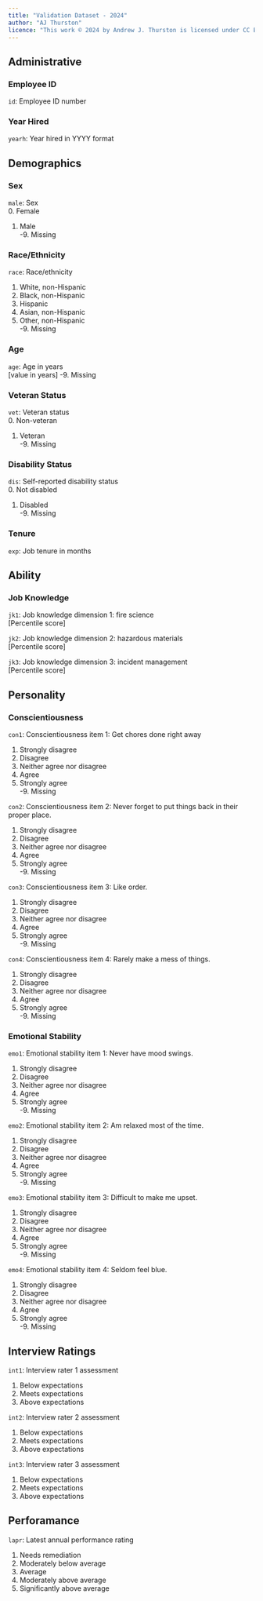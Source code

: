 ```yaml
---
title: "Validation Dataset - 2024"
author: "AJ Thurston"
licence: "This work © 2024 by Andrew J. Thurston is licensed under CC BY-NC-SA 4.0"
---
```


## Administrative

### Employee ID

`id`: Employee ID number

### Year Hired

`yearh`: Year hired in YYYY format

## Demographics

### Sex

`male`: Sex  
 0. Female  
 1. Male  
-9. Missing

### Race/Ethnicity

`race`: Race/ethnicity   
 1. White, non-Hispanic  
 2. Black, non-Hispanic  
 3. Hispanic
 4. Asian, non-Hispanic  
 5. Other, non-Hispanic  
-9. Missing

### Age

`age`: Age in years  
[value in years]
-9. Missing

### Veteran Status

`vet`: Veteran status  
 0. Non-veteran  
 1. Veteran  
-9. Missing

### Disability Status

`dis`: Self-reported disability status  
 0. Not disabled  
 1. Disabled  
-9. Missing  

### Tenure

`exp`: Job tenure in months

## Ability

### Job Knowledge

`jk1`: Job knowledge dimension 1: fire science   
[Percentile score]  

`jk2`: Job knowledge dimension 2: hazardous materials  
[Percentile score]  

`jk3`: Job knowledge dimension 3: incident management  
[Percentile score]  


## Personality

### Conscientiousness

`con1`: Conscientiousness item 1: Get chores done right away  
 1. Strongly disagree  
 2. Disagree  
 3. Neither agree nor disagree  
 4. Agree  
 5. Strongly agree  
-9. Missing

`con2`: Conscientiousness item 2: Never forget to put things back in their proper place.  
 1. Strongly disagree  
 2. Disagree  
 3. Neither agree nor disagree  
 4. Agree  
 5. Strongly agree  
-9. Missing

`con3`: Conscientiousness item 3: Like order.  
 1. Strongly disagree  
 2. Disagree  
 3. Neither agree nor disagree  
 4. Agree  
 5. Strongly agree  
-9. Missing

`con4`: Conscientiousness item 4: Rarely make a mess of things.   
 1. Strongly disagree  
 2. Disagree  
 3. Neither agree nor disagree  
 4. Agree  
 5. Strongly agree  
-9. Missing

### Emotional Stability

`emo1`: Emotional stability item 1: Never have mood swings.  
 1. Strongly disagree  
 2. Disagree  
 3. Neither agree nor disagree  
 4. Agree  
 5. Strongly agree  
-9. Missing

`emo2`: Emotional stability item 2: Am relaxed most of the time.  
 1. Strongly disagree  
 2. Disagree  
 3. Neither agree nor disagree  
 4. Agree  
 5. Strongly agree  
-9. Missing

`emo3`: Emotional stability item 3: Difficult to make me upset.  
 1. Strongly disagree  
 2. Disagree  
 3. Neither agree nor disagree  
 4. Agree  
 5. Strongly agree  
-9. Missing

`emo4`: Emotional stability item 4: Seldom feel blue.  
 1. Strongly disagree  
 2. Disagree  
 3. Neither agree nor disagree  
 4. Agree  
 5. Strongly agree  
-9. Missing

## Interview Ratings

`int1`: Interview rater 1 assessment  
 1. Below expectations  
 2. Meets expectations  
 3. Above expectations  

`int2`: Interview rater 2 assessment  
 1. Below expectations  
 2. Meets expectations  
 3. Above expectations  

`int3`: Interview rater 3 assessment  
 1. Below expectations  
 2. Meets expectations  
 3. Above expectations  

## Perforamance

`lapr`: Latest annual performance rating
 1. Needs remediation  
 2. Moderately below average  
 3. Average  
 4. Moderately above average  
 5. Significantly above average  
